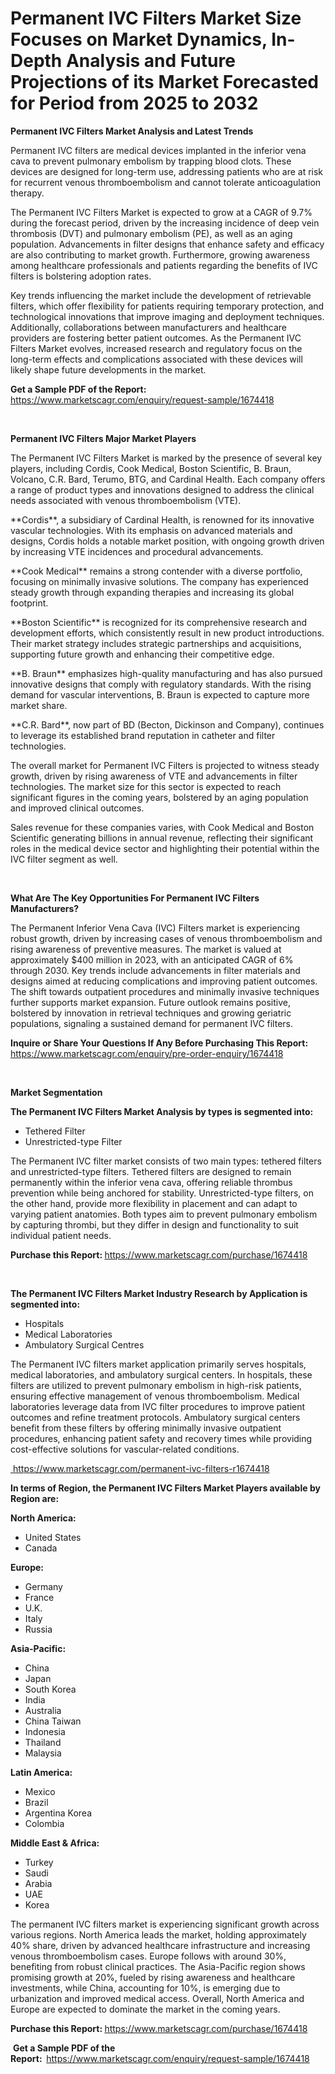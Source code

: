 <p><h1>Permanent IVC Filters Market Size Focuses on Market Dynamics, In-Depth Analysis and Future Projections of its Market Forecasted for Period from 2025 to 2032</h1></p><p><strong>Permanent IVC Filters Market Analysis and Latest Trends</strong></p>
<p><p>Permanent IVC filters are medical devices implanted in the inferior vena cava to prevent pulmonary embolism by trapping blood clots. These devices are designed for long-term use, addressing patients who are at risk for recurrent venous thromboembolism and cannot tolerate anticoagulation therapy.</p><p>The Permanent IVC Filters Market is expected to grow at a CAGR of 9.7% during the forecast period, driven by the increasing incidence of deep vein thrombosis (DVT) and pulmonary embolism (PE), as well as an aging population. Advancements in filter designs that enhance safety and efficacy are also contributing to market growth. Furthermore, growing awareness among healthcare professionals and patients regarding the benefits of IVC filters is bolstering adoption rates.</p><p>Key trends influencing the market include the development of retrievable filters, which offer flexibility for patients requiring temporary protection, and technological innovations that improve imaging and deployment techniques. Additionally, collaborations between manufacturers and healthcare providers are fostering better patient outcomes. As the Permanent IVC Filters Market evolves, increased research and regulatory focus on the long-term effects and complications associated with these devices will likely shape future developments in the market.</p></p>
<p><strong>Get a Sample PDF of the Report:&nbsp;</strong> <a href="https://www.marketscagr.com/enquiry/request-sample/1674418?utm_campaign=1868&utm_medium=2&utm_source=Github&utm_content=ia&utm_term=13042025&utm_id=permanent-ivc-filters">https://www.marketscagr.com/enquiry/request-sample/1674418</a></p>
<p>&nbsp;</p>
<p><strong>Permanent IVC Filters Major Market Players</strong></p>
<p><p>The Permanent IVC Filters Market is marked by the presence of several key players, including Cordis, Cook Medical, Boston Scientific, B. Braun, Volcano, C.R. Bard, Terumo, BTG, and Cardinal Health. Each company offers a range of product types and innovations designed to address the clinical needs associated with venous thromboembolism (VTE).</p><p>**Cordis**, a subsidiary of Cardinal Health, is renowned for its innovative vascular technologies. With its emphasis on advanced materials and designs, Cordis holds a notable market position, with ongoing growth driven by increasing VTE incidences and procedural advancements. </p><p>**Cook Medical** remains a strong contender with a diverse portfolio, focusing on minimally invasive solutions. The company has experienced steady growth through expanding therapies and increasing its global footprint. </p><p>**Boston Scientific** is recognized for its comprehensive research and development efforts, which consistently result in new product introductions. Their market strategy includes strategic partnerships and acquisitions, supporting future growth and enhancing their competitive edge.</p><p>**B. Braun** emphasizes high-quality manufacturing and has also pursued innovative designs that comply with regulatory standards. With the rising demand for vascular interventions, B. Braun is expected to capture more market share.</p><p>**C.R. Bard**, now part of BD (Becton, Dickinson and Company), continues to leverage its established brand reputation in catheter and filter technologies. </p><p>The overall market for Permanent IVC Filters is projected to witness steady growth, driven by rising awareness of VTE and advancements in filter technologies. The market size for this sector is expected to reach significant figures in the coming years, bolstered by an aging population and improved clinical outcomes.</p><p>Sales revenue for these companies varies, with Cook Medical and Boston Scientific generating billions in annual revenue, reflecting their significant roles in the medical device sector and highlighting their potential within the IVC filter segment as well.</p></p>
<p>&nbsp;</p>
<p><strong>What Are The Key Opportunities For Permanent IVC Filters Manufacturers?</strong></p>
<p><p>The Permanent Inferior Vena Cava (IVC) Filters market is experiencing robust growth, driven by increasing cases of venous thromboembolism and rising awareness of preventive measures. The market is valued at approximately $400 million in 2023, with an anticipated CAGR of 6% through 2030. Key trends include advancements in filter materials and designs aimed at reducing complications and improving patient outcomes. The shift towards outpatient procedures and minimally invasive techniques further supports market expansion. Future outlook remains positive, bolstered by innovation in retrieval techniques and growing geriatric populations, signaling a sustained demand for permanent IVC filters.</p></p>
<p><strong>Inquire or Share Your Questions If Any Before Purchasing This Report:</strong> <a href="https://www.marketscagr.com/enquiry/pre-order-enquiry/1674418?utm_campaign=1868&utm_medium=2&utm_source=Github&utm_content=ia&utm_term=13042025&utm_id=permanent-ivc-filters">https://www.marketscagr.com/enquiry/pre-order-enquiry/1674418</a></p>
<p>&nbsp;</p>
<p><strong>Market Segmentation</strong></p>
<p><strong>The Permanent IVC Filters Market Analysis by types is segmented into:</strong></p>
<p><ul><li>Tethered Filter</li><li>Unrestricted-type Filter</li></ul></p>
<p><p>The Permanent IVC filter market consists of two main types: tethered filters and unrestricted-type filters. Tethered filters are designed to remain permanently within the inferior vena cava, offering reliable thrombus prevention while being anchored for stability. Unrestricted-type filters, on the other hand, provide more flexibility in placement and can adapt to varying patient anatomies. Both types aim to prevent pulmonary embolism by capturing thrombi, but they differ in design and functionality to suit individual patient needs.</p></p>
<p><strong>Purchase this Report:&nbsp;</strong><a href="https://www.marketscagr.com/purchase/1674418?utm_campaign=1868&utm_medium=2&utm_source=Github&utm_content=ia&utm_term=13042025&utm_id=permanent-ivc-filters">https://www.marketscagr.com/purchase/1674418</a></p>
<p>&nbsp;</p>
<p><strong>The Permanent IVC Filters Market Industry Research by Application is segmented into:</strong></p>
<p><ul><li>Hospitals</li><li>Medical Laboratories</li><li>Ambulatory Surgical Centres</li></ul></p>
<p><p>The Permanent IVC filters market application primarily serves hospitals, medical laboratories, and ambulatory surgical centers. In hospitals, these filters are utilized to prevent pulmonary embolism in high-risk patients, ensuring effective management of venous thromboembolism. Medical laboratories leverage data from IVC filter procedures to improve patient outcomes and refine treatment protocols. Ambulatory surgical centers benefit from these filters by offering minimally invasive outpatient procedures, enhancing patient safety and recovery times while providing cost-effective solutions for vascular-related conditions.</p></p>
<p><a href="https://www.marketscagr.com/permanent-ivc-filters-r1674418?utm_campaign=1868&utm_medium=2&utm_source=Github&utm_content=ia&utm_term=13042025&utm_id=permanent-ivc-filters">&nbsp;https://www.marketscagr.com/permanent-ivc-filters-r1674418</a></p>
<p><strong>In terms of Region, the Permanent IVC Filters Market Players available by Region are:</strong></p>
<p>
    <p> <strong> North America: </strong>
        <ul>
            <li>United States</li>
            <li>Canada</li>
        </ul>
        </p> 
    <p> <strong> Europe: </strong>
        <ul>
            <li>Germany</li>
            <li>France</li>
            <li>U.K.</li>
            <li>Italy</li>
            <li>Russia</li>
        </ul>
        </p> 
    <p> <strong> Asia-Pacific: </strong>
        <ul>
            <li>China</li>
            <li>Japan</li>
            <li>South Korea</li>
            <li>India</li>
            <li>Australia</li>
            <li>China Taiwan</li>
            <li>Indonesia</li>
            <li>Thailand</li>
            <li>Malaysia</li>
        </ul>
        </p> 
    <p> <strong> Latin America: </strong>
        <ul>
            <li>Mexico</li>
            <li>Brazil</li>
            <li>Argentina Korea</li>
            <li>Colombia</li>
        </ul>
        </p> 
    <p> <strong> Middle East & Africa: </strong>
        <ul>
            <li>Turkey</li>
            <li>Saudi</li>
            <li>Arabia</li>
            <li>UAE</li>
            <li>Korea</li>
        </ul>
    </p>
    </p>
<p><p>The permanent IVC filters market is experiencing significant growth across various regions. North America leads the market, holding approximately 40% share, driven by advanced healthcare infrastructure and increasing venous thromboembolism cases. Europe follows with around 30%, benefiting from robust clinical practices. The Asia-Pacific region shows promising growth at 20%, fueled by rising awareness and healthcare investments, while China, accounting for 10%, is emerging due to urbanization and improved medical access. Overall, North America and Europe are expected to dominate the market in the coming years.</p></p>
<p><strong>Purchase this Report: </strong><a href="https://www.marketscagr.com/purchase/1674418?utm_campaign=1868&utm_medium=2&utm_source=Github&utm_content=ia&utm_term=13042025&utm_id=permanent-ivc-filters">https://www.marketscagr.com/purchase/1674418</a></p>
<p>&nbsp;<strong>Get a Sample PDF of the Report:&nbsp;&nbsp;</strong><a href="https://www.marketscagr.com/enquiry/request-sample/1674418?utm_campaign=1868&utm_medium=2&utm_source=Github&utm_content=ia&utm_term=13042025&utm_id=permanent-ivc-filters">https://www.marketscagr.com/enquiry/request-sample/1674418</a></p>
<p><strong></strong></p>
<p><p></p><p></p><p></p></p>